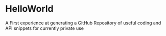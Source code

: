 # HelloWorld
A First experience at generating a GitHub Repository of useful coding and API snippets for currently private use
